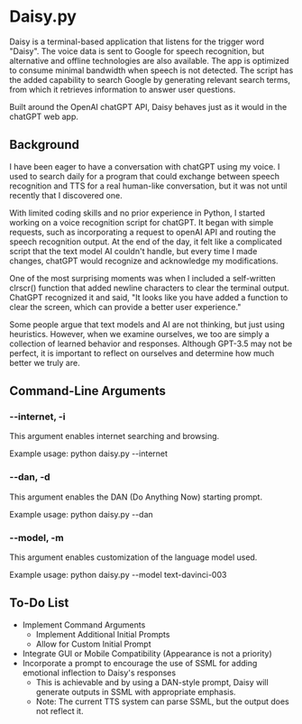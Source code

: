 # Daisy.py

Daisy is a terminal-based application that listens for the trigger word "Daisy". The voice data is sent to Google for speech recognition, but alternative and offline technologies are also available. The app is optimized to consume minimal bandwidth when speech is not detected. The script has the added capability to search Google by generating relevant search terms, from which it retrieves information to answer user questions.

Built around the OpenAI chatGPT API, Daisy behaves just as it would in the chatGPT web app.

## Background
I have been eager to have a conversation with chatGPT using my voice. I used to search daily for a program that could exchange between speech recognition and TTS for a real human-like conversation, but it was not until recently that I discovered one.

With limited coding skills and no prior experience in Python, I started working on a voice recognition script for chatGPT. It began with simple requests, such as incorporating a request to openAI API and routing the speech recognition output. At the end of the day, it felt like a complicated script that the text model AI couldn't handle, but every time I made changes, chatGPT would recognize and acknowledge my modifications.

One of the most surprising moments was when I included a self-written clrscr() function that added newline characters to clear the terminal output. ChatGPT recognized it and said, "It looks like you have added a function to clear the screen, which can provide a better user experience."

Some people argue that text models and AI are not thinking, but just using heuristics. However, when we examine ourselves, we too are simply a collection of learned behavior and responses. Although GPT-3.5 may not be perfect, it is important to reflect on ourselves and determine how much better we truly are.

## Command-Line Arguments

### --internet, -i
This argument enables internet searching and browsing.

Example usage: python daisy.py --internet

### --dan, -d
This argument enables the DAN (Do Anything Now) starting prompt.

Example usage: python daisy.py --dan

### --model, -m
This argument enables customization of the language model used.

Example usage: python daisy.py --model text-davinci-003

## To-Do List
- Implement Command Arguments
    - Implement Additional Initial Prompts
    - Allow for Custom Initial Prompt
- Integrate GUI or Mobile Compatibility (Appearance is not a priority)
- Incorporate a prompt to encourage the use of SSML for adding emotional inflection to Daisy's responses
    - This is achievable and by using a DAN-style prompt, Daisy will generate outputs in SSML with appropriate emphasis.
    - Note: The current TTS system can parse SSML, but the output does not reflect it.